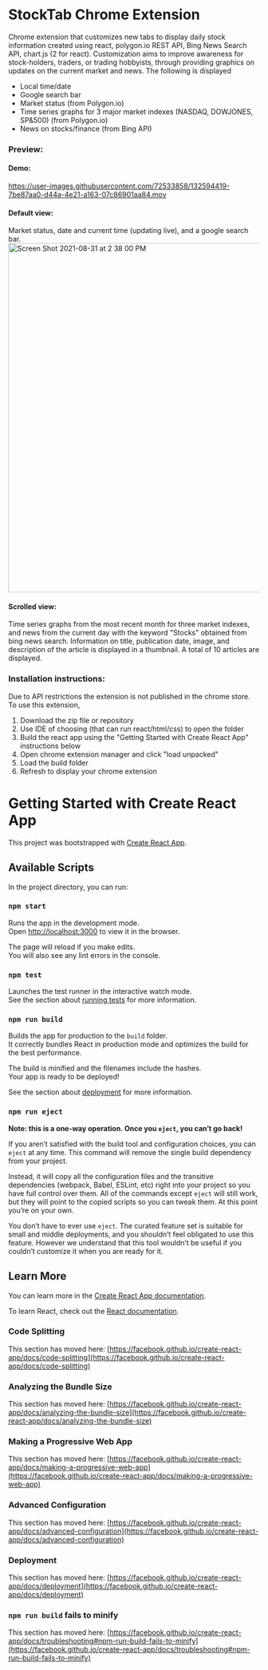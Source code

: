 # StockTab Chrome Extension
Chrome extension that customizes new tabs to display daily stock information created using react, polygon.io REST API, Bing News Search API, chart.js (2 for react). Customization aims to improve awareness for stock-holders, traders, or trading hobbyists, through providing graphics on updates on the current market and news.
The following is displayed
- Local time/date
- Google search bar 
- Market status (from Polygon.io)
- Time series graphs for 3 major market indexes (NASDAQ, DOWJONES, SP&500) (from Polygon.io)
- News on stocks/finance (from Bing API)

### Preview:
#### Demo:
https://user-images.githubusercontent.com/72533858/132594419-7be87aa0-d44a-4e21-a163-07c86901aa84.mov

#### Default view:
Market status, date and current time (updating live), and a google search bar.
<img width="700" alt="Screen Shot 2021-08-31 at 2 38 00 PM" src="https://user-images.githubusercontent.com/72533858/131557822-a41507c7-bf1e-4ff9-82a3-149e504179e8.png">

#### Scrolled view:
Time series graphs from the most recent month for three market indexes, and news from the current day with the keyword "Stocks" obtained from bing news search. Information on title, publication date, image, and description of the article is displayed in a thumbnail. A total of 10 articles are displayed.


### Installation instructions:
Due to API restrictions the extension is not published in the chrome store.
To use this extension, 
1. Download the zip file or repository
2. Use IDE of choosing (that can run react/html/css) to open the folder
3. Build the react app using the "Getting Started with Create React App" instructions below
4. Open chrome extension manager and click "load unpacked"
5. Load the build folder
6. Refresh to display your chrome extension

# Getting Started with Create React App

This project was bootstrapped with [Create React App](https://github.com/facebook/create-react-app).

## Available Scripts

In the project directory, you can run:

### `npm start`

Runs the app in the development mode.\
Open [http://localhost:3000](http://localhost:3000) to view it in the browser.

The page will reload if you make edits.\
You will also see any lint errors in the console.

### `npm test`

Launches the test runner in the interactive watch mode.\
See the section about [running tests](https://facebook.github.io/create-react-app/docs/running-tests) for more information.

### `npm run build`

Builds the app for production to the `build` folder.\
It correctly bundles React in production mode and optimizes the build for the best performance.

The build is minified and the filenames include the hashes.\
Your app is ready to be deployed!

See the section about [deployment](https://facebook.github.io/create-react-app/docs/deployment) for more information.

### `npm run eject`

**Note: this is a one-way operation. Once you `eject`, you can’t go back!**

If you aren’t satisfied with the build tool and configuration choices, you can `eject` at any time. This command will remove the single build dependency from your project.

Instead, it will copy all the configuration files and the transitive dependencies (webpack, Babel, ESLint, etc) right into your project so you have full control over them. All of the commands except `eject` will still work, but they will point to the copied scripts so you can tweak them. At this point you’re on your own.

You don’t have to ever use `eject`. The curated feature set is suitable for small and middle deployments, and you shouldn’t feel obligated to use this feature. However we understand that this tool wouldn’t be useful if you couldn’t customize it when you are ready for it.

## Learn More

You can learn more in the [Create React App documentation](https://facebook.github.io/create-react-app/docs/getting-started).

To learn React, check out the [React documentation](https://reactjs.org/).

### Code Splitting

This section has moved here: [https://facebook.github.io/create-react-app/docs/code-splitting](https://facebook.github.io/create-react-app/docs/code-splitting)

### Analyzing the Bundle Size

This section has moved here: [https://facebook.github.io/create-react-app/docs/analyzing-the-bundle-size](https://facebook.github.io/create-react-app/docs/analyzing-the-bundle-size)

### Making a Progressive Web App

This section has moved here: [https://facebook.github.io/create-react-app/docs/making-a-progressive-web-app](https://facebook.github.io/create-react-app/docs/making-a-progressive-web-app)

### Advanced Configuration

This section has moved here: [https://facebook.github.io/create-react-app/docs/advanced-configuration](https://facebook.github.io/create-react-app/docs/advanced-configuration)

### Deployment

This section has moved here: [https://facebook.github.io/create-react-app/docs/deployment](https://facebook.github.io/create-react-app/docs/deployment)

### `npm run build` fails to minify

This section has moved here: [https://facebook.github.io/create-react-app/docs/troubleshooting#npm-run-build-fails-to-minify](https://facebook.github.io/create-react-app/docs/troubleshooting#npm-run-build-fails-to-minify)
